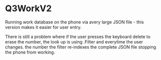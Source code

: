 # Q3WorkV2

Running work database on the phone via avery large JSON file - this version makes it easier for user entry.

There is still a problem where if the user presses the keyboard delete to erase the number, the look up is using .Filter and everytime the user changes. the number the filter re-indexes the complete JSON file stopping the phone from working.
